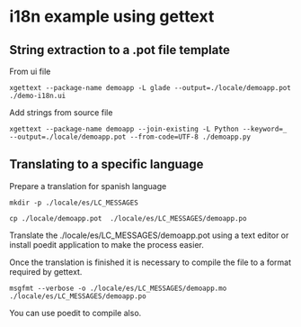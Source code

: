 # i18n example using gettext

## String extraction to a .pot file template

From ui file

    xgettext --package-name demoapp -L glade --output=./locale/demoapp.pot ./demo-i18n.ui

Add strings from source file

    xgettext --package-name demoapp --join-existing -L Python --keyword=_  --output=./locale/demoapp.pot --from-code=UTF-8 ./demoapp.py

## Translating to a specific language

Prepare a translation for spanish language

    mkdir -p ./locale/es/LC_MESSAGES

    cp ./locale/demoapp.pot  ./locale/es/LC_MESSAGES/demoapp.po

Translate the ./locale/es/LC_MESSAGES/demoapp.pot using a text editor or
install poedit application to make the process easier.

Once the translation is finished it is necessary to compile the file to a format required by gettext.

    msgfmt --verbose -o ./locale/es/LC_MESSAGES/demoapp.mo ./locale/es/LC_MESSAGES/demoapp.po

You can use poedit to compile also.

